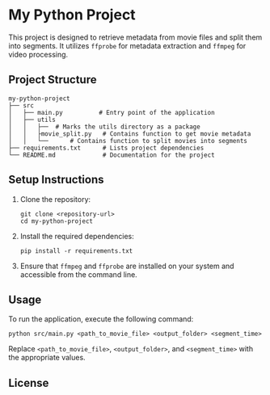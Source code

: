 # My Python Project

This project is designed to retrieve metadata from movie files and split them into segments. It utilizes `ffprobe` for metadata extraction and `ffmpeg` for video processing.

## Project Structure

```
my-python-project
├── src
│   ├── main.py          # Entry point of the application
│   ├── utils
│   │   ├──  # Marks the utils directory as a package
│   │   ├movie_split.py   # Contains function to get movie metadata
│   │   └──      # Contains function to split movies into segments
├── requirements.txt      # Lists project dependencies
└── README.md             # Documentation for the project
```

## Setup Instructions

1. Clone the repository:
   ```
   git clone <repository-url>
   cd my-python-project
   ```

2. Install the required dependencies:
   ```
   pip install -r requirements.txt
   ```

3. Ensure that `ffmpeg` and `ffprobe` are installed on your system and accessible from the command line.

## Usage

To run the application, execute the following command:
```
python src/main.py <path_to_movie_file> <output_folder> <segment_time>
```

Replace `<path_to_movie_file>`, `<output_folder>`, and `<segment_time>` with the appropriate values.

## License


